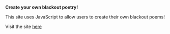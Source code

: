 **Create your own blackout poetry!**

This site uses JavaScript to allow users to create their own blackout poems!

Visit the site [here](http://blackoutpoetry.bitballoon.com/)